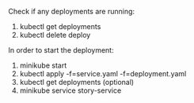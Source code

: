 Check if any deployments are running:

1. kubectl get deployments
2. kubectl delete deploy <name of deployment>

In order to start the deployment:

1. minikube start
2. kubectl apply -f=service.yaml -f=deployment.yaml
3. kubectl get deployments (optional)
4. minikube service story-service


